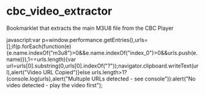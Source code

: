 # cbc_video_extractor
Bookmarklet that extracts the main M3U8 file from the CBC Player

javascript:var p=window.performance.getEntries(),urls=[];if(p.forEach(function(e){e.name.indexOf("m3u8")>0&&e.name.indexOf("index_0")>0&&urls.push(e.name)}),1==urls.length){var url=urls[0].substring(0,urls[0].indexOf("?"));navigator.clipboard.writeText(url),alert("Video URL Copied")}else urls.length>1?(console.log(urls),alert("Multuple URLs detected - see console")):alert("No video detected - play the video first");